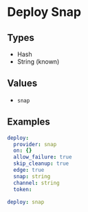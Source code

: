 # Deploy Snap



## Types

* Hash
* String (known)

## Values

* `snap`


## Examples

```yaml
deploy:
  provider: snap
  on: {}
  allow_failure: true
  skip_cleanup: true
  edge: true
  snap: string
  channel: string
  token:
```

```yaml
deploy: snap

```
